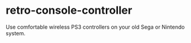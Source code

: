 # retro-console-controller
Use comfortable wireless PS3 controllers on your old Sega or Nintendo system.
